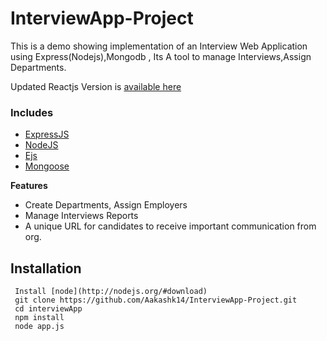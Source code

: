 # InterviewApp-Project
This is a demo showing implementation of an Interview Web Application using Express(Nodejs),Mongodb , Its A tool to manage Interviews,Assign Departments.

Updated Reactjs Version is [available here](http://ec2-3-110-183-174.ap-south-1.compute.amazonaws.com/)
### Includes

- [ExpressJS](https://expressjs.com)
- [NodeJS](https://nodejs.org/en/)
- [Ejs](https://ejs.co/)
- [Mongoose](https://mongoosejs.com/)



**Features**
* Create Departments, Assign Employers
* Manage Interviews Reports 
* A unique URL for candidates to receive important communication from org.



Installation
------------
```
 Install [node](http://nodejs.org/#download)
 git clone https://github.com/Aakashk14/InterviewApp-Project.git
 cd interviewApp
 npm install
 node app.js
```
